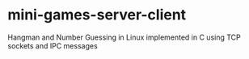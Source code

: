 # mini-games-server-client
Hangman and Number Guessing in Linux implemented in C using TCP sockets and IPC messages

